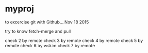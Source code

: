 # myproj
to excercise git with Github....Nov 18 2015

try to know fetch-merge and pull

check 2 by remote
check 3 by remote
check 4 by remote
check 5 by remote
check 6 by wskim
check 7 by remote
